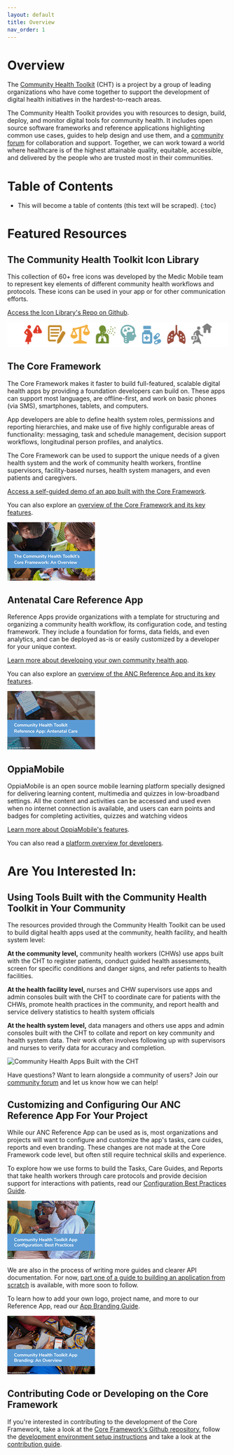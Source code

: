 ```yaml
---
layout: default
title: Overview
nav_order: 1
---
```


# Overview

The [Community Health Toolkit](http://communityhealthtoolkit.org) (CHT) is a project by a group of leading organizations who have come together to support the development of digital health initiatives in the hardest-to-reach areas.

The Community Health Toolkit provides you with resources to design, build, deploy, and monitor digital tools for community health. It includes open source software frameworks and reference applications highlighting common use cases, guides to help design and use them, and a [community forum](https://forum.communityhealthtoolkit.org) for collaboration and support. Together, we can work toward a world where healthcare is of the highest attainable quality, equitable, accessible, and delivered by the people who are trusted most in their communities.

# Table of Contents

* This will become a table of contents (this text will be scraped).
{:toc}

# Featured Resources

## The Community Health Toolkit Icon Library

This collection of 60+ free icons was developed by the Medic Mobile team to represent key elements of different community health workflows and protocols. These icons can be used in your app or for other communication efforts.

[Access the Icon Library's Repo on Github](https://github.com/medic/icon-library).

![Example Icons](./images/preview-icon-library.png?format=1000w)

## The Core Framework

The Core Framework makes it faster to build full-featured, scalable digital health apps by providing a foundation developers can build on. These apps can support most languages, are offline-first, and work on basic phones (via SMS), smartphones, tablets, and computers.

App developers are able to define health system roles, permissions and reporting hierarchies, and make use of five highly configurable areas of functionality: messaging, task and schedule management, decision support workflows, longitudinal person profiles, and analytics.

The Core Framework can be used to support the unique needs of a given health system and the work of community health workers, frontline supervisors, facility-based nurses, health system managers, and even patients and caregivers.

[Access a self-guided demo of an app built with the Core Framework](https://communityhealthtoolkit.org/contact).

You can also explore an [overview of the Core Framework and its key features](./resource-overviews/core-framework-overview.pdf).

[![Core Framework Overview](./images/preview-core-framework-overview.png)](./resource-overviews/core-framework-overview.pdf)

## Antenatal Care Reference App

Reference Apps provide organizations with a template for structuring and organizing a community health workflow, its configuration code, and testing framework. They include a foundation for forms, data fields, and even analytics, and can be deployed as-is or easily customized by a developer for your unique context.

[Learn more about developing your own community health app](https://github.com/medic/medic-docs/blob/master/configuration/developing-community-health-applications.md).

You can also explore an [overview of the ANC Reference App and its key features](./resource-overviews/anc-reference-app-overview.pdf).

[![ANC Overview](./images/preview-anc-ref-app-overview.png)](./resource-overviews/anc-reference-app-overview.pdf)

## OppiaMobile

OppiaMobile is an open source mobile learning platform specially designed  for delivering learning content, multimedia and quizzes in low-broadband settings. All the content and activities can be accessed and used even when no internet connection is available, and users can earn points and badges for completing activities, quizzes and watching videos

[Learn more about OppiaMobile's features](https://digital-campus.org/oppiamobile/).

You can also read a [platform overview for developers](https://digital-campus.org/oppiamobile/developers/).

# Are You Interested In:

## Using Tools Built with the Community Health Toolkit in Your Community

The resources provided through the Community Health Toolkit can be used to build digital health apps used at the community, health facility, and health system level:

**At the community level,** community health workers (CHWs) use apps built with the CHT to register patients, conduct guided health assessments, screen for specific conditions and danger signs, and refer patients to health facilities.

**At the health facility level,** nurses and CHW supervisors use apps and admin consoles built with the CHT to coordinate care for patients with the CHWs, promote health practices in the community, and report health and service delivery statistics to health system officials

**At the health system level,** data managers and others use apps and admin consoles built with the CHT to collate and report on key community and health system data. Their work often involves following up with supervisors and nurses to verify data for accuracy and completion.

![Community Health Apps Built with the CHT](./images/appdemo-trio.gif)

Have questions? Want to learn alongside a community of users? Join our [community forum](https://forum.communityhealthtoolkit.org) and let us know how we can help!

## Customizing and Configuring Our ANC Reference App For Your Project

While our ANC Reference App can be used as is, most organizations and projects will want to configure and customize the app's tasks, care cuides, reports and even branding. These changes are not made at the Core Framework code level, but often still require technical skills and experience.

To explore how we use forms to build the Tasks, Care Guides, and Reports that take health workers through care protocols and provide decision support for interactions with patients, read our [Configuration Best Practices Guide](./resource-overviews/configuration-best-practices-overview.pdf).

[![Configuration Best Practices](./images/preview-configuration-best-practices-overview.png)](./resource-overviews/app-branding-overview.pdf)

We are also in the process of writing more guides and clearer API documentation. For now, [part one of a guide to building an application from scratch](./docs/application_development/guides/from_scratch) is available, with more soon to follow.

To learn how to add your own logo, project name, and more to our Reference App, read our [App Branding Guide](https://github.com/medic/medic.github.io/blob/master/resource-overviews/app-branding-overview.pdf).

[![App Branding Overview](./images/preview-app-branding-overview.png)](./resource-overviews/app-branding-overview.pdf)

## Contributing Code or Developing on the Core Framework

If you're interested in contributing to the development of the Core Framework, take a look at the [Core Framework's Github repository](https://github.com/medic/cht-core), follow the [development environment setup instructions](https://github.com/medic/medic/blob/master/DEVELOPMENT.md) and take a look at the [contribution guide](https://github.com/medic/medic/blob/master/CONTRIBUTING.md).






